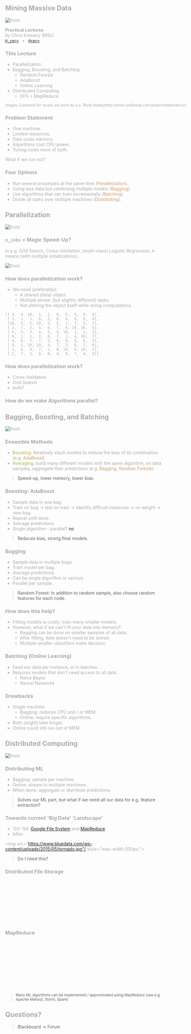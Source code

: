## Mining Massive Data

![front](./img/numbers.jpg)

**Practical Lectures**<br>
by Chris Emmery (MSc)<br>
[`@_cmry`](https://twitter.com/_cmry) &nbsp; • &nbsp; [`@cmry`](https://github.com/cmry)

<style>
body {
    color: #aaa;
}
</style>


### This Lecture

- Parallelization
- Bagging, Boosting, and Batching
  - Random Forests
  - AdaBoost
  - Online Learning
- Distributed Computing
  - DFS + MapReduce

<small>

<p style="white-space:nowrap;">Images (Licensed for reuse) are work by a.o. [Ryoji Ikeda](http://www.ryojiikeda.com/project/datamatics/)</p>

</small>


### Problem Statement

- One machine.
- Limited resources.
- Data costs memory.
- Algorithms cost CPU power.
- Tuning costs more of both.

What if we run out?


### Four Options

- Run several processes at the same time (<text style="color:#d19a66">Parallelization</text>).
- Using less data but combining multiple models (<text style="color:#d19a66">Bagging</text>).
- Use algorithms that can train incrementally (<text style="color:#d19a66">Batching</text>).
- Divide all tasks over multiple machines (<text style="color:#d19a66">Distributing</text>).


## Parallelization

![front](./img/distrib.jpg)


### `n_jobs` = Magic Speed-Up?

In e.g. Grid Search, Cross-Validation, (multi-class) Logistic Regression, $k$-means (with multiple initializations)...

![front](./img/dist.png)


### How does parallelization work?

- We need (preferably):
  - A shared (data) object.
  - Multiple similar (but slightly different) tasks.
  - Not altering the object itself while doing computations.

```
[[ 3,  4, 10,  1,  1,  8,  5,  9,  9,  4],
 [ 5,  1,  1,  6,  2,  6,  6,  6,  6,  4],
 [10,  5,  5, 10,  3,  5,  1,  7,  5,  7],
 [ 2,  7,  2,  5,  6,  7,  6, 10, 10,  5],
 [ 6,  5,  3,  4,  5,  9, 10,  2,  1,  2],
 [ 6,  1,  1,  2,  8,  7,  2,  4, 10,  7],
 [ 4,  8,  7,  7,  3,  9,  9,  8,  6,  3],
 [ 9,  1, 10, 10,  4,  7,  3,  6,  1,  6],
 [ 2,  6,  8,  7,  2,  8, 10,  6, 10,  2],
 [ 2,  7,  2,  9,  8,  9,  9,  7,  4,  5]]
```


### How does parallelization work?

- Cross-Validation
- Grid Search
- both?


### How do we make Algorithms parallel?



## Bagging, Boosting, and Batching

![front](./img/data.jpg)


### Ensemble Methods

- <text style="color:#A2BD40">Boosting</text>: iteratively stack models to
  reduce the bias of its combination.
  (e.g. <text style="color:#d19a66">AdaBoost</text>)
- <text style="color:#A2BD40">Averaging</text>: build many different models with
  the same algorithm, on data samples, aggregate their predictions (e.g. <text
  style="color:#d19a66">Bagging</text>, <text style="color:#d19a66">Random
  Forests</text>).

> Speed-up, lower memory, lower bias.


### Boosting: AdaBoost

- Sample data in one bag.
- Train on bag → test on train → identify difficult instances →
  re-weight → new bag.
- Repeat until done.
- Average predictions.
- Single algorithm - parallel? <text style="color:#222">no</text>

> Reduces bias, strong final models.


### Bagging

- Sample data in multiple bags.
- Train model per bag.
- Average predictions.
- Can be single algorithm or various.
- Parallel per sample.

> Random Forest: In addition to random sample, also choose random features for each node.


### How does this help?

- Fitting models is costly: train many smaller models.
- However, what if we can't fit your data into memory?
  - Bagging can be done on smaller samples of all data.
  - After fitting, data doesn't need to be stored.
  - Multiple smaller classifiers make decision.


### Batching (Online Learning)

- Feed our data per instance, or in batches.
- Requires models that don't need access to all data.
  - Naive Bayes
  - Neural Networks


### Drawbacks

- Single machine:
  - Bagging: reduces CPU and / or MEM.
  - Online: require specific algorithms.
- Both (might) take longer.
- Online could still run out of MEM.



## Distributed Computing

![front](./img/mapred.jpg)


### Distributing ML

- Bagging: sample per machine.
- Online: stream to multiple machines.
- When done: aggregate or distribute predictions.

> Solves our ML part, but what if we need all our data for e.g. feature extraction?


### Towards current 'Big Data' 'Landscape'

- '03-'04: [Google File System](https://research.google.com/archive/gfs.html) and [MapReduce](https://research.google.com/archive/mapreduce.html).
- After:

<img src="https://www.bluedata.com/wp-content/uploads/2015/05/tornado.jpg"/ style="max-width:300px;">

> Do I need this?


### Distributed File Storage

<br><br><br><br><br><br><br><br>


### MapReduce

<br><br><br><br><br><br><br><br><br><small>

> Many ML algorithms can be implemented / approximated using MapReduce (see e.g. Apache Mahout, Storm, Spark)

</small>



## Questions?

> Blackboard → Forum
